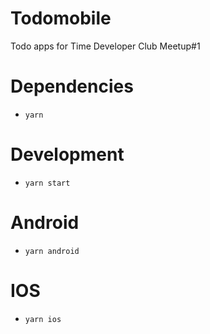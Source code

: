 # Todomobile
Todo apps for Time Developer Club Meetup#1

# Dependencies
* `yarn`

# Development
*  `yarn start`

# Android
*  `yarn android`

# IOS
*  `yarn ios`
